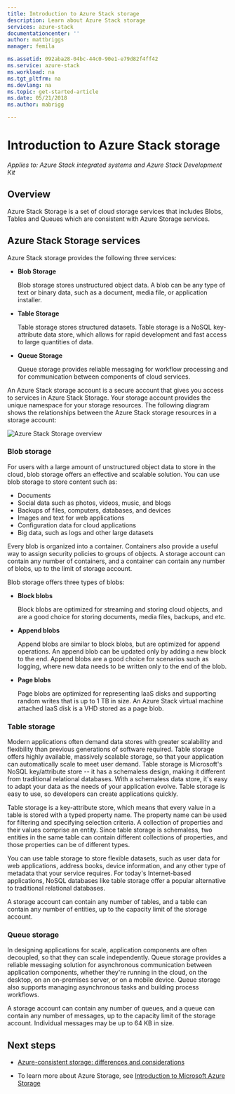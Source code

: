 ```yaml
---
title: Introduction to Azure Stack storage
description: Learn about Azure Stack storage
services: azure-stack
documentationcenter: ''
author: mattbriggs
manager: femila

ms.assetid: 092aba28-04bc-44c0-90e1-e79d82f4ff42
ms.service: azure-stack
ms.workload: na
ms.tgt_pltfrm: na
ms.devlang: na
ms.topic: get-started-article
ms.date: 05/21/2018
ms.author: mabrigg

---
```

# Introduction to Azure Stack storage

*Applies to: Azure Stack integrated systems and Azure Stack Development Kit*

## Overview

Azure Stack Storage is a set of cloud storage services that includes Blobs, Tables and Queues which are consistent with Azure Storage services.

## Azure Stack Storage services

Azure Stack storage provides the following three services:

- **Blob Storage**

    Blob storage stores unstructured object data. A blob can be any type of text or binary data, such as a document, media file, or application installer.

- **Table Storage**

    Table storage stores structured datasets. Table storage is a NoSQL key-attribute data store, which allows for rapid development and fast access to large quantities of data.

- **Queue Storage**

    Queue storage provides reliable messaging for workflow processing and for communication between components of cloud services.

An Azure Stack storage account is a secure account that gives you access to services in Azure Stack Storage. Your storage account provides the unique namespace for your storage resources. The following diagram shows the relationships between the Azure Stack storage resources in a storage account:

![Azure Stack Storage overview](media/azure-stack-storage-overview/AzureStackStorageOverview.png)

### Blob storage

For users with a large amount of unstructured object data to store in the cloud, blob storage offers an effective and scalable solution. You can use blob storage to store content such as:

- Documents
- Social data such as photos, videos, music, and blogs
- Backups of files, computers, databases, and devices
- Images and text for web applications
- Configuration data for cloud applications
- Big data, such as logs and other large datasets

Every blob is organized into a container. Containers also provide a useful way to assign security policies to groups of objects. A storage account can contain any number of containers, and a container can contain any number of blobs, up to the limit of storage account.

Blob storage offers three types of blobs:

- **Block blobs**

    Block blobs are optimized for streaming and storing cloud objects, and are a good choice for storing documents, media files, backups, and etc.

- **Append blobs**

    Append blobs are similar to block blobs, but are optimized for append operations. An append blob can be updated only by adding a new block to the end. Append blobs are a good choice for scenarios such as logging, where new data needs to be written only to the end of the blob.

- **Page blobs**

    Page blobs are optimized for representing IaaS disks and supporting random writes that is up to 1 TB in size. An Azure Stack virtual machine attached IaaS disk is a VHD stored as a page blob.

### Table storage

Modern applications often demand data stores with greater scalability and flexibility than previous generations of software required. Table storage offers highly available, massively scalable storage, so that your application can automatically scale to meet user demand. Table storage is Microsoft's NoSQL key/attribute store -- it has a schemaless design, making it different from traditional relational databases. With a schemaless data store, it's easy to adapt your data as the needs of your application evolve. Table storage is easy to use, so developers can create applications quickly.

Table storage is a key-attribute store, which means that every value in a table is stored with a typed property name. The property name can be used for filtering and specifying selection criteria. A collection of properties and their values comprise an entity. Since table storage is schemaless, two entities in the same table can contain different collections of properties, and those properties can be of different types.

You can use table storage to store flexible datasets, such as user data for web applications, address books, device information, and any other type of metadata that your service requires. For today's Internet-based applications, NoSQL databases like table storage offer a popular alternative to traditional relational databases.

A storage account can contain any number of tables, and a table can contain any number of entities, up to the capacity limit of the storage account.

### Queue storage

In designing applications for scale, application components are often decoupled, so that they can scale independently. Queue storage provides a reliable messaging solution for asynchronous communication between application components, whether they're running in the cloud, on the desktop, on an on-premises server, or on a mobile device. Queue storage also supports managing asynchronous tasks and building process workflows.

A storage account can contain any number of queues, and a queue can contain any number of messages, up to the capacity limit of the storage account. Individual messages may be up to 64 KB in size.

## Next steps

- [Azure-consistent storage: differences and considerations](azure-stack-acs-differences.md)

- To learn more about Azure Storage, see [Introduction to Microsoft Azure Storage](../../storage/common/storage-introduction.md)
